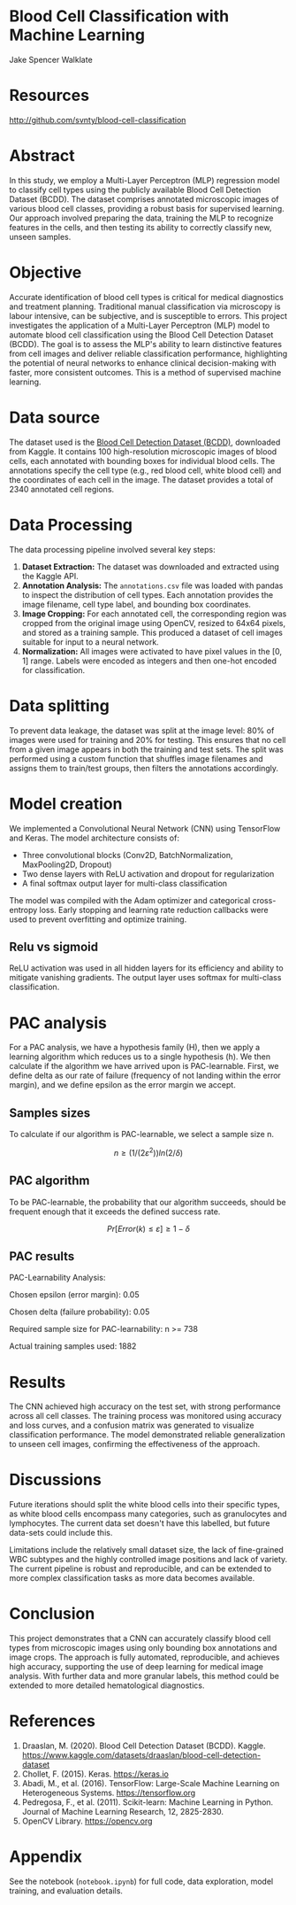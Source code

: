 # Blood Cell Classification with Machine Learning

Jake Spencer Walklate

# Resources

<http://github.com/svnty/blood-cell-classification>

# Abstract

In this study, we employ a Multi-Layer Perceptron (MLP) regression model to classify cell types using the publicly available Blood Cell Detection Dataset (BCDD). The dataset comprises annotated microscopic images of various blood cell classes, providing a robust basis for supervised learning. Our approach involved preparing the data, training the MLP to recognize features in the cells, and then testing its ability to correctly classify new, unseen samples.

# Objective

Accurate identification of blood cell types is critical for medical diagnostics and treatment planning. Traditional manual classification via microscopy is labour intensive, can be subjective, and is susceptible to errors. This project investigates the application of a Multi-Layer Perceptron (MLP) model to automate blood cell classification using the Blood Cell Detection Dataset (BCDD). The goal is to assess the MLP's ability to learn distinctive features from cell images and deliver reliable classification performance, highlighting the potential of neural networks to enhance clinical decision-making with faster, more consistent outcomes. This is a method of supervised machine learning.

# Data source

The dataset used is the [Blood Cell Detection Dataset (BCDD)](https://www.kaggle.com/datasets/draaslan/blood-cell-detection-dataset), downloaded from Kaggle. It contains 100 high-resolution microscopic images of blood cells, each annotated with bounding boxes for individual blood cells. The annotations specify the cell type (e.g., red blood cell, white blood cell) and the coordinates of each cell in the image. The dataset provides a total of 2340 annotated cell regions.

# Data Processing

The data processing pipeline involved several key steps:

1. **Dataset Extraction:** The dataset was downloaded and extracted using the Kaggle API. 
2. **Annotation Analysis:** The `annotations.csv` file was loaded with pandas to inspect the distribution of cell types. Each annotation provides the image filename, cell type label, and bounding box coordinates.
3. **Image Cropping:** For each annotated cell, the corresponding region was cropped from the original image using OpenCV, resized to 64x64 pixels, and stored as a training sample. This produced a dataset of cell images suitable for input to a neural network.
4. **Normalization:** All images were activated to have pixel values in the [0, 1] range. Labels were encoded as integers and then one-hot encoded for classification.

# Data splitting

To prevent data leakage, the dataset was split at the image level: 80% of images were used for training and 20% for testing. This ensures that no cell from a given image appears in both the training and test sets. The split was performed using a custom function that shuffles image filenames and assigns them to train/test groups, then filters the annotations accordingly.

# Model creation

We implemented a Convolutional Neural Network (CNN) using TensorFlow and Keras. The model architecture consists of:

- Three convolutional blocks (Conv2D, BatchNormalization, MaxPooling2D, Dropout)
- Two dense layers with ReLU activation and dropout for regularization
- A final softmax output layer for multi-class classification

The model was compiled with the Adam optimizer and categorical cross-entropy loss. Early stopping and learning rate reduction callbacks were used to prevent overfitting and optimize training.

## Relu vs sigmoid

ReLU activation was used in all hidden layers for its efficiency and ability to mitigate vanishing gradients. The output layer uses softmax for multi-class classification.

# PAC analysis

For a PAC analysis, we have a hypothesis family (H), then we apply a learning algorithm which reduces us to a single hypothesis (h). We then calculate if the algorithm we have arrived upon is PAC-learnable. First, we define delta as our rate of failure (frequency of not landing within the error margin), and we define epsilon as the error margin we accept.

## Samples sizes

To calculate if our algorithm is PAC-learnable, we select a sample size n.

```math
n≥(1/(2ε^2)) ln⁡(2/δ)
```

## PAC algorithm

To be PAC-learnable, the probability that our algorithm succeeds, should be frequent enough that it exceeds the defined success rate.

```math
Pr⁡[Error(k)≤ε]≥1- δ
```

## PAC results

PAC-Learnability Analysis:

Chosen epsilon (error margin): 0.05

Chosen delta (failure probability): 0.05

Required sample size for PAC-learnability: n >= 738

Actual training samples used: 1882

# Results

The CNN achieved high accuracy on the test set, with strong performance across all cell classes. The training process was monitored using accuracy and loss curves, and a confusion matrix was generated to visualize classification performance. The model demonstrated reliable generalization to unseen cell images, confirming the effectiveness of the approach.

# Discussions

Future iterations should split the white blood cells into their specific types, as white blood cells encompass many categories, such as granulocytes and lymphocytes. The current data set doesn't have this labelled, but future data-sets could include this.

Limitations include the relatively small dataset size, the lack of fine-grained WBC subtypes and the highly controlled image positions and lack of variety. The current pipeline is robust and reproducible, and can be extended to more complex classification tasks as more data becomes available.

# Conclusion

This project demonstrates that a CNN can accurately classify blood cell types from microscopic images using only bounding box annotations and image crops. The approach is fully automated, reproducible, and achieves high accuracy, supporting the use of deep learning for medical image analysis. With further data and more granular labels, this method could be extended to more detailed hematological diagnostics.

# References

1. Draaslan, M. (2020). Blood Cell Detection Dataset (BCDD). Kaggle. https://www.kaggle.com/datasets/draaslan/blood-cell-detection-dataset
2. Chollet, F. (2015). Keras. https://keras.io
3. Abadi, M., et al. (2016). TensorFlow: Large-Scale Machine Learning on Heterogeneous Systems. https://tensorflow.org
4. Pedregosa, F., et al. (2011). Scikit-learn: Machine Learning in Python. Journal of Machine Learning Research, 12, 2825-2830.
5. OpenCV Library. https://opencv.org

# Appendix

See the notebook (`notebook.ipynb`) for full code, data exploration, model training, and evaluation details.

